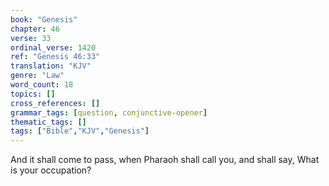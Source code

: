 ```yaml
---
book: "Genesis"
chapter: 46
verse: 33
ordinal_verse: 1420
ref: "Genesis 46:33"
translation: "KJV"
genre: "Law"
word_count: 18
topics: []
cross_references: []
grammar_tags: [question, conjunctive-opener]
thematic_tags: []
tags: ["Bible","KJV","Genesis"]
---
```

And it shall come to pass, when Pharaoh shall call you, and shall say, What is your occupation?
